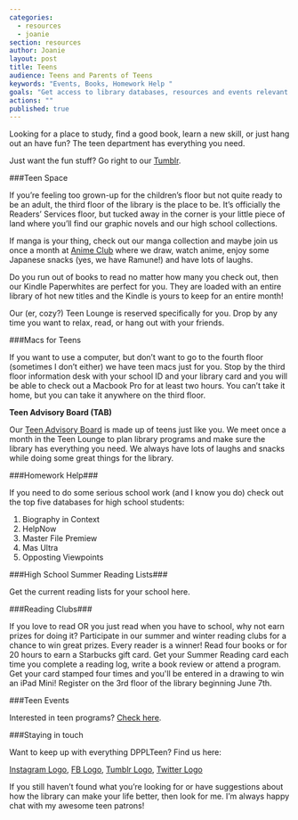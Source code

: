 ```yaml
---
categories: 
  - resources
  - joanie
section: resources
author: Joanie
layout: post
title: Teens
audience: Teens and Parents of Teens
keywords: "Events, Books, Homework Help "
goals: "Get access to library databases, resources and events relevant to them."
actions: ""
published: true
---
```


Looking for a place to study, find a good book, learn a new skill, or just hang out an have fun? The teen department has everything you need.

Just want the fun stuff? Go right to our [Tumblr](http://dpplteens.tumblr.com/).

###Teen Space

If you’re feeling too grown-up for the children’s floor but not quite ready to be an adult, the third floor of the library is the place to be. It’s officially the Readers’ Services floor, but tucked away in the corner is your little piece of land where you’ll find our graphic novels and our high school collections. 

If manga is your thing, check out our manga collection and maybe join us once a month at [Anime Club](http://dppl.webfactional.com/calendar/category/teens) where we draw, watch anime, enjoy some Japanese snacks (yes, we have Ramune!) and have lots of laughs.

Do you run out of books to read no matter how many you check out, then our Kindle Paperwhites are perfect for you. They are loaded with an entire library of hot new titles and the Kindle is yours to keep for an entire month!

Our (er, cozy?) Teen Lounge is reserved specifically for you. Drop by any time you want to relax, read, or hang out with your friends. 

###Macs for Teens

If you want to use a computer, but don’t want to go to the fourth floor (sometimes I don’t either) we have teen macs just for you. Stop by the third floor information desk with your school ID and your library card and you will be able to check out a Macbook Pro for at least two hours. You can’t take it home, but you can take it anywhere on the third floor. 

**Teen Advisory Board (TAB)**

Our [Teen Advisory Board](http://dppl.webfactional.com/calendar/category/teens) is made up of teens just like you. We meet once a month in the Teen Lounge to plan library programs and make sure the library has everything you need. We always have lots of laughs and snacks while doing some great things for the library.  

###Homework Help###

If you need to do some serious school work (and I know you do) check out the top five databases for high school students:  

1. Biography in Context
2. HelpNow
3. Master File Premiew
4. Mas Ultra 
5. Opposting Viewpoints

###High School Summer Reading Lists###  

Get the current reading lists for your school here.

###Reading Clubs###  

If you love to read OR you just read when you have to school, why not earn prizes for doing it? Participate in our summer and winter reading clubs for a chance to win great prizes. Every reader is a winner! Read four books or for 20 hours to earn a Starbucks gift card. Get your Summer Reading card each time you complete a reading log, write a book review or attend a program. Get your card stamped four times and you'll be entered in a drawing to win an iPad Mini! Register on the 3rd floor of the library beginning June 7th. 

###Teen Events

Interested in teen programs? [Check here](http://calendar.dppl.org/evanced/lib/eventcalendar.asp?ag=&et=Teen+Program&dt=mo&df=calendar&cn=0&private=0&ln=0).

###Staying in touch

Want to keep up with everything DPPLTeen? Find us here:

[Instagram Logo](http://instagram.com/dpplteen), [FB Logo](https://www.facebook.com/DPPLTeen), [Tumblr Logo](http://dpplteen.tumblr.com//), [Twitter Logo](https://twitter.com/dpplteen)

If you still haven’t found what you’re looking for or have suggestions about how the library can make your life better, then look for me. I’m always happy chat with my awesome teen patrons!